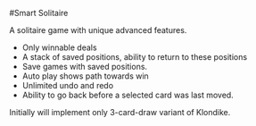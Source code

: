 #Smart Solitaire

A solitaire game with unique advanced features.

- Only winnable deals
- A stack of saved positions, ability to return to these positions
- Save games with saved positions.
- Auto play shows path towards win
- Unlimited undo and redo
- Ability to go back before a selected card was last moved.

Initially will implement only 3-card-draw variant of Klondike.


